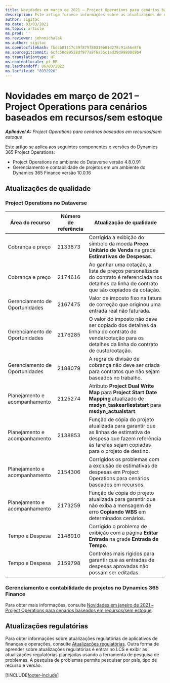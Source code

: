 ```yaml
---
title: Novidades em março de 2021 – Project Operations para cenários baseados em recursos/sem estoque
description: Este artigo fornece informações sobre as atualizações de qualidade disponíveis na versão de março de 2021 do Project Operations para cenários baseados em recursos/sem estoque.
author: sigitac
ms.date: 03/03/2021
ms.topic: article
ms.prod: ''
ms.reviewer: johnmichalak
ms.author: sigitac
ms.openlocfilehash: fbdcb01117c39f879f80319b01d278c91a56e8f6
ms.sourcegitcommit: 6cfc50d89528df977a8f6a55c1ad39d99800d9b4
ms.translationtype: HT
ms.contentlocale: pt-BR
ms.lasthandoff: 06/03/2022
ms.locfileid: "8932926"
---
```

# <a name="whats-new-march-2021---project-operations-for-resourcenon-stocked-based-scenarios"></a>Novidades em março de 2021 – Project Operations para cenários baseados em recursos/sem estoque

_**Aplicável A:** Project Operations para cenários baseados em recursos/sem estoque_

Este artigo se aplica aos seguintes componentes e versões do Dynamics 365 Project Operations:

- Project Operations no ambiente do Dataverse versão 4.8.0.91 
- Gerenciamento e contabilidade de projetos em um ambiente do Dynamics 365 Finance versão 10.0.16 

## <a name="quality-updates"></a>Atualizações de qualidade

### <a name="project-operations-on-dataverse"></a>Project Operations no Dataverse


| **Área do recurso** | **Número de referência** | **Atualização de qualidade** |
| --- | --- | --- |
| Cobrança e preço | 2133873 | Corrigida a exibição do símbolo da moeda **Preço Unitário de Venda** na grade **Estimativas de Despesas**. |
| Cobrança e preço | 2174616 | Ao ganhar uma cotação, a lista de preços personalizada do contrato é referenciada nos detalhes da linha de contrato que são copiados da cotação. |
| Gerenciamento de Oportunidades | 2167475 | Valor de imposto fixo na fatura de correção que originou uma entrada real não faturada. |
| Gerenciamento de Oportunidades | 2176285 | O valor do imposto não deve ser copiado dos detalhes da linha do contrato de venda/cotação para os detalhes da linha do contrato de custo/cotação. |
| Gerenciamento de Oportunidades | 2188079 | A regra de divisão de cobrança não deve ser criada para contratos que não sejam baseados no trabalho. |
| Planejamento e acompanhamento | 2125274 | Atributo **Project Dual Write Map** para **Project Start Date Mapping** atualizado de **msdyn\_taskearlieststart** para **msdyn\_actualstart**. |
| Planejamento e acompanhamento | 2138853 | Função de cópia do projeto atualizada para garantir que as linhas de estimativa de despesa que fazem referência às tarefas sejam copiadas para o projeto de destino. |
| Planejamento e acompanhamento | 2154306 | Corrigidos os problemas com a exclusão de estimativas de despesas em Project Operations para cenários baseados em recursos. |
| Planejamento e acompanhamento | 2173259 | Função de cópia do projeto atualizada para garantir que não exiba a mensagem de erro **Copiando WBS** em determinados cenários. |
| Tempo e Despesa | 2148910 | Corrigido o problema de exibição com a página **Editar Entrada** na grade **Entrada de Tempo**. |
| Tempo e Despesa | 2159798 | Controles mais rígidos para garantir que as entradas de despesas aprovadas não possam ser editadas. |

### <a name="project-management-and-accounting-on-dynamics-365-finance"></a>Gerenciamento e contabilidade de projetos no Dynamics 365 Finance

Para obter mais informações, consulte [Novidades em janeiro de 2021 – Project Operations para cenários baseados em recursos/sem estoque](whats-new-jan-2021-resource-based.md).

## <a name="regulatory-updates"></a>Atualizações regulatórias

Para obter informações sobre atualizações regulatórias de aplicativos de finanças e operações, consulte [Atualizações regulatórias](/dynamics365/finance/localizations/regulatory-updates). Outra forma de aprender sobre atualizações regulatórias é entrar no LCS e exibir as atualizações regulatórias planejadas usando a ferramenta de pesquisa de problemas. A pesquisa de problemas permite pesquisar por país, tipo de recurso e versão.


[!INCLUDE[footer-include](../includes/footer-banner.md)]